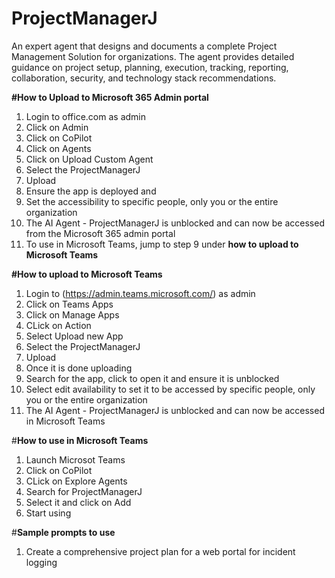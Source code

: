 # ProjectManagerJ
An expert agent that designs and documents a complete Project Management Solution for organizations. The agent provides detailed guidance on project setup, planning, execution, tracking, reporting, collaboration, security, and technology stack recommendations.

**#How to Upload to Microsoft 365 Admin portal**
1. Login to office.com as admin
2. Click on Admin
3. Click on CoPilot
4. Click on Agents
5. Click on Upload Custom Agent
6. Select the ProjectManagerJ
7. Upload
8. Ensure the app is deployed and
9. Set the accessibility to specific people, only you or the entire organization
10. The AI Agent - ProjectManagerJ is unblocked and can now be accessed from the Microsoft 365 admin portal
11. To use in Microsoft Teams, jump to step 9 under **how to upload to Microsoft Teams**

**#How to upload to Microsoft Teams**
1. Login to (https://admin.teams.microsoft.com/) as admin
2. Click on Teams Apps
3. Click on Manage Apps
4. CLick on Action
5. Select Upload new App
6. Select the ProjectManagerJ
7. Upload
8. Once it is done uploading
9. Search for the app, click to open it and ensure it is unblocked
10. Select edit availability to set it to be accessed by specific people, only you or the entire organization
11. The AI Agent - ProjectManagerJ is unblocked and can now be accessed in Microsoft Teams

#**How to use in Microsoft Teams**
1. Launch Microsot Teams
2. Click on CoPilot
3. CLick on Explore Agents
4. Search for ProjectManagerJ
5. Select it and click on Add
6. Start using

#**Sample prompts to use**
1. Create a comprehensive project plan for a web portal for incident logging
